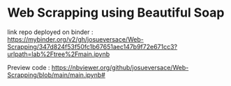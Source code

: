 # Web Scrapping using Beautiful Soap

link repo deployed on binder : https://mybinder.org/v2/gh/josueversace/Web-Scrapping/347d824f53f50fc1b67651aec147b9f72e671cc3?urlpath=lab%2Ftree%2Fmain.ipynb


Preview code : https://nbviewer.org/github/josueversace/Web-Scrapping/blob/main/main.ipynb#
